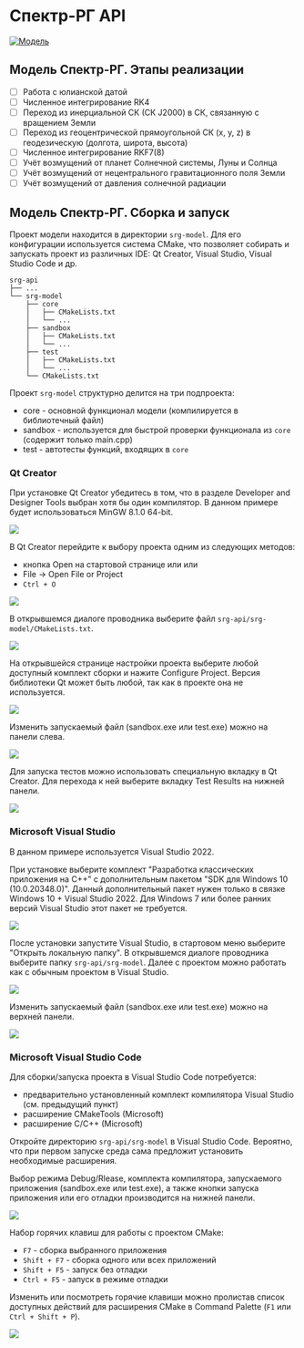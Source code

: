 # Спектр-РГ API
[![Модель](https://github.com/NPOL517/srg-api/actions/workflows/srg-model.yml/badge.svg)](https://github.com/NPOL517/srg-api/actions/workflows/srg-model.yml)

## Модель Спектр-РГ. Этапы реализации

- [ ] Работа с юлианской датой
- [ ] Численное интегрирование RK4
- [ ] Переход из инерциальной СК (СК J2000) в СК, связанную с вращением Земли
- [ ] Переход из геоцентрической прямоугольной СК (x, y, z) в геодезическую (долгота, широта, высота)
- [ ] Численное интегрирование RKF7(8)
- [ ] Учёт возмущений от планет Солнечной системы, Луны и Солнца
- [ ] Учёт возмущений от нецентрального гравитационного поля Земли
- [ ] Учёт возмущений от давления солнечной радиации

## Модель Спектр-РГ. Сборка и запуск

Проект модели находится в директории ```srg-model```. Для его конфигурации используется система CMake, что позволяет собирать и запускать проект из различных IDE: Qt Creator, Visual Studio, Visual Studio Code и др.

```
srg-api
├── ...
└── srg-model
    ├── core
    │   ├── CMakeLists.txt
    │   └── ...
    ├── sandbox
    │   ├── CMakeLists.txt
    │   └── ...
    ├── test
    │   ├── CMakeLists.txt
    │   └── ...
    └── CMakeLists.txt
```

Проект ```srg-model``` структурно делится на три подпроекта:
- core - основной функционал модели (компилируется в библиотечный файл)
- sandbox - используется для быстрой проверки функционала из ```core``` (содержит только main.cpp)
- test - автотесты функций, входящих в ```core```

### Qt Creator

При установке Qt Creator убедитесь в том, что в разделе Developer and Designer Tools выбран хотя бы один компилятор. В данном примере будет использоваться MinGW 8.1.0 64-bit.

![](docs/qt_-1.png)

В Qt Creator перейдите к выбору проекта одним из следующих методов: 
- кнопка Open на стартовой странице или или
- File -> Open File or Project
- ```Ctrl + O```

![](docs/qt_0.png)

В открывшемся диалоге проводника выберите файл ```srg-api/srg-model/CMakeLists.txt```.

![](docs/qt_1.png)

На открывшейся странице настройки проекта выберите любой доступный комплект сборки и нажите Configure Project. Версия библиотеки Qt может быть любой, так как в проекте она не используется.

![](docs/qt_2.png)

Изменить запускаемый файл (sandbox.exe или test.exe) можно на панели слева.

![](docs/qt_3.png)

Для запуска тестов можно использовать специальную вкладку в Qt Creator. Для перехода к ней выберите вкладку Test Results на нижней панели.

![](docs/qt_4.png)

### Microsoft Visual Studio

В данном примере используется Visual Studio 2022.

При установке выберите комплект "Разработка классических приложения на C++" с дополнительным пакетом "SDK для Windows 10 (10.0.20348.0)". Данный дополнительный пакет нужен только в связке Windows 10 + Visual Studio 2022. Для Windows 7 или более ранних версий Visual Studio этот пакет не требуется.

![](docs/vs_installer_1.png)

После установки запустите Visual Studio, в стартовом меню выберите "Открыть локальную папку". В открывшемся диалоге проводника выберите папку ```srg-api/srg-model```. Далее с проектом можно работать как с обычным проектом в Visual Studio.

![](docs/vs_1.png)

Изменить запускаемый файл (sandbox.exe или test.exe) можно на верхней панели.

![](docs/vs_2.png)

### Microsoft Visual Studio Code

Для сборки/запуска проекта в Visual Studio Code потребуется:
- предварительно установленный комплект компилятора Visual Studio (см. предыдущий пункт)
- расширение СMakeTools (Microsoft)
- расширение C/C++ (Microsoft)

Откройте директорию ```srg-api/srg-model``` в Visual Studio Code. Вероятно, что при первом запуске среда сама предложит установить необходимые расширения.

Выбор режима Debug/Rlease, комплекта компилятора, запускаемого приложения (sandbox.exe или test.exe), а также кнопки запуска приложения или его отладки производится на нижней панели.

![](docs/vscode_1.png)

Набор горячих клавиш для работы с проектом CMake:

- ```F7``` - сборка выбранного приложения
- ```Shift + F7``` - сборка одного или всех приложений
- ```Shift + F5``` - запуск без отладки
- ```Ctrl + F5``` - запуск в режиме отладки

Изменить или посмотреть горячие клавиши можно пролистав список доступных действий для расширения CMake в Command Palette (```F1``` или ```Ctrl + Shift + P```).

![](docs/vscode_2.png)























